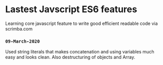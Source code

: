 # Lastest Javscript ES6 features

Learning core javascript feature to write good efficient readable code via scrimba.com


### `09-March-2020`
Used string literals that makes concatenation and using variables much easy and looks clean.
Also destructuring of objects and Array.